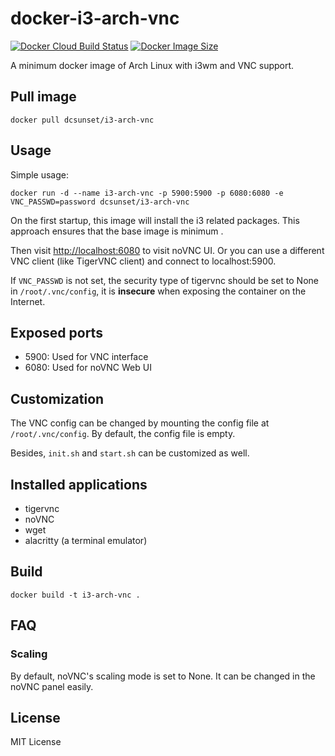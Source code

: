 # docker-i3-arch-vnc

[![Docker Cloud Build Status](https://img.shields.io/docker/cloud/build/dcsunset/i3-arch-vnc)](https://hub.docker.com/r/dcsunset/i3-arch-vnc)
[![Docker Image Size](https://badgen.net/docker/size/dcsunset/i3-arch-vnc)](https://hub.docker.com/r/dcsunset/i3-arch-vnc)

A minimum docker image of Arch Linux with i3wm and VNC support.


## Pull image

```
docker pull dcsunset/i3-arch-vnc
```

## Usage

Simple usage:

```
docker run -d --name i3-arch-vnc -p 5900:5900 -p 6080:6080 -e VNC_PASSWD=password dcsunset/i3-arch-vnc
```

On the first startup, this image will install the i3 related packages.
This approach ensures that the base image is minimum  .

Then visit <http://localhost:6080> to visit noVNC UI.
Or you can use a different VNC client (like TigerVNC client)
and connect to localhost:5900.

If `VNC_PASSWD` is not set,
the security type of tigervnc should be set to None in `/root/.vnc/config`,
it is **insecure** when exposing the container on the Internet.


## Exposed ports

* 5900: Used for VNC interface
* 6080: Used for noVNC Web UI

## Customization

The VNC config can be changed by mounting the config file at
`/root/.vnc/config`.
By default, the config file is empty.

Besides, `init.sh` and `start.sh` can be customized as well.

## Installed applications

* tigervnc
* noVNC
* wget
* alacritty (a terminal emulator)

## Build

```
docker build -t i3-arch-vnc .
```


## FAQ

### Scaling

By default, noVNC's scaling mode is set to None.
It can be changed in the noVNC panel easily.


## License

MIT License

